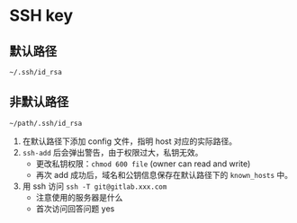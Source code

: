 # SSH key

## 默认路径

`~/.ssh/id_rsa`

## 非默认路径

`~/path/.ssh/id_rsa`

1. 在默认路径下添加 config 文件，指明 host 对应的实际路径。
2. `ssh-add` 后会弹出警告，由于权限过大，私钥无效。 
   - 更改私钥权限：`chmod 600 file` (owner can read and write)
   - 再次 add 成功后，域名和公钥信息保存在默认路径下的 `known_hosts` 中。
3. 用 ssh 访问 `ssh -T git@gitlab.xxx.com` 
   - 注意使用的服务器是什么
   - 首次访问回答问题 yes